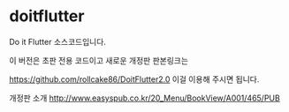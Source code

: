# doitflutter
Do it Flutter 소스코드입니다.

이 버전은 초판 전용 코드이고 새로운 개정판 판본링크는

https://github.com/rollcake86/DoitFlutter2.0 이걸 이용해 주시면 됩니다.


개정판 소개
http://www.easyspub.co.kr/20_Menu/BookView/A001/465/PUB

